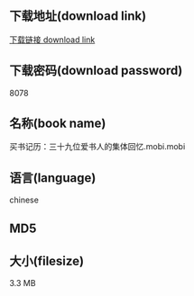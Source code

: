 ## 下载地址(download link)
[下载链接 download link](https://voluble-croquembouche-d321dc.netlify.app/?s=%E4%B9%B0%E4%B9%A6%E8%AE%B0%E5%8E%86%EF%BC%9A%E4%B8%89%E5%8D%81%E4%B9%9D%E4%BD%8D%E7%88%B1%E4%B9%A6%E4%BA%BA%E7%9A%84%E9%9B%86%E4%BD%93%E5%9B%9E%E5%BF%86.mobi)

## 下载密码(download password)
8078

## 名称(book name)
买书记历：三十九位爱书人的集体回忆.mobi.mobi

## 语言(language)
chinese

## MD5


## 大小(filesize)
3.3 MB
